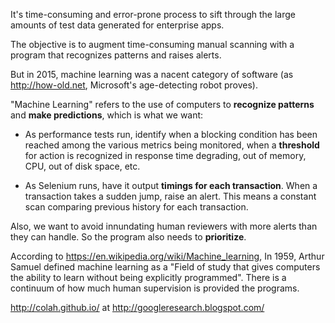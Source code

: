 It's time-consuming and error-prone process to sift through the large amounts of test data generated for enterprise apps.

The objective is to augment time-consuming manual scanning with a program that recognizes patterns and raises alerts.

But in 2015, machine learning was a nacent category of software (as <a target="_blank" href="http://how-old.net/">http://how-old.net</a>, Microsoft's age-detecting robot proves).

"Machine Learning" refers to the use of computers to <strong>recognize patterns</strong> and <strong>make predictions</strong>,
which is what we want:

  * As performance tests run, identify when a blocking condition has been reached among the various metrics being monitored,
when a **threshold** for action is recognized in response time degrading, out of memory, CPU, out of disk space, etc.

  * As Selenium runs, have it output **timings for each transaction**.
When a transaction takes a sudden jump, raise an alert.
This means a constant scan comparing previous history for each transaction.

Also, we want to avoid innundating human reviewers with more alerts than they can handle.
So the program also needs to **prioritize**.

According to https://en.wikipedia.org/wiki/Machine_learning,
In 1959, Arthur Samuel defined machine learning as a 
"Field of study that gives computers the ability to learn without being explicitly programmed".
There is a continuum of how much human supervision is provided the programs.

http://colah.github.io/ at http://googleresearch.blogspot.com/
